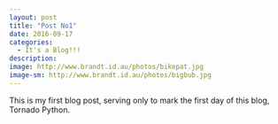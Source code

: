 ```yaml
---
layout: post
title: "Post No1"
date: 2016-09-17
categories:
  - It's a Blog!!!
description: 
image: http://www.brandt.id.au/photos/bikepat.jpg
image-sm: http://www.brandt.id.au/photos/bigbub.jpg
---
```

This is my first blog post, serving only to mark the first day of this blog, Tornado Python.
